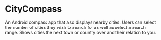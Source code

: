 # CityCompass
An Android compass app that also displays nearby cities.  Users can select the number of cities they wish to search for as well as select a search range.  Shows cities the next town or country over and their relation to you.
 
